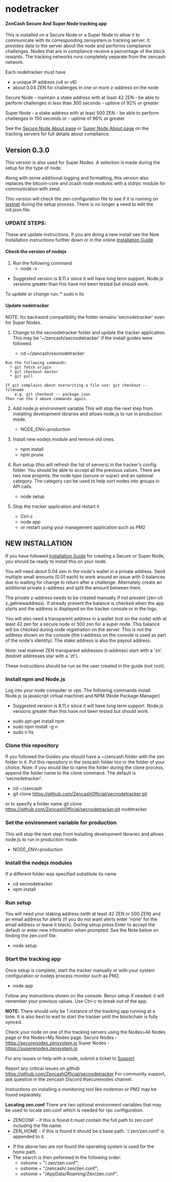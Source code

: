 # nodetracker
#### ZenCash Secure And Super Node tracking app

This is installed on a Secure Node or a Super Node to allow it to communicate with its corresponding zensystem.io tracking server. It provides data to the server about the node and performs compliance challenges. Nodes that are in compliance receive a percentage of the block rewards. The tracking networks runs completely separate from the zencash network.

Each nodetracker must have
  - a unique IP address (v4 or v6)
  - about 0.04 ZEN for challenges in one or more z-address on the node

  Secure Node
    - maintain a stake address with at least 42 ZEN
    - be able to perform challenges in less than 300 seconds
    - uptime of 92% or greater    
     
  Super Node
    - a stake address with at least 500 ZEN
    - be able to perform challenges in 150 seconds or 
    - uptime of 96% or greater

  See the [Secure Node About page](https://securenodes.zensystem.io/) or [Super Node About page](https://supernodes.zensystem.io/) on the tracking servers for full details about compliance.  

## Version 0.3.0
This version is also used for Super Nodes.  A selection is made during the setup for the type of node.  

Along with some additional logging and formatting, this version also replaces the bitcoin-core and zcash node modules with a stdrpc module for communication with zend.

This version will check the zen configuration file to see if it is running on [testnet](https://securenodes-testnet.zensystem.io/) during the setup process.  There is no longer a need to edit the init.json file.


 
### UPDATE STEPS:
These are update instructions.  If you are doing a new install see the New Installation instructions further down or in the online [Installation Guide](https://documentation.zencash.com/display/ZEN/Installation)
  
  #### Check the version of nodejs
   1. Run the following command
      * node -v
    
   - Suggested version is 8.11.x since it will have long term support. Node.js versions greater than this have not been tested but should work.

   To update or change run: 
      * sudo n lts

   #### Update nodetracker
   NOTE:  for backward compatibility the folder remains 'secnodetracker' even for Super Nodes.

  1. Change to the secnodetracker folder and update the tracker application. 
    This may be '~/zencash/secnodetracker' if the install guides were followed.

      * cd ~/zencash/secnodetracker

    Run the following commands:
      * git fetch origin
      * git checkout master
      * git pull

    If git complains about overwriting a file use: git checkout -- filename
        e.g. git checkout -- package.json
    Then run the 3 above commands again.

  2. Add node.js environment variable
    This will stop the next step from installing development libraries and allows node.js to run in production mode.
      *  NODE_ENV=production

  3. Install new nodejs module and remove old ones.

      * npm install
      * npm prune  

  4. Run setup (this will refresh the list of servers) in the tracker's config folder.
     You should be able to accept all the previous values.  There are two new propmts: the node type (secure or super) and an optional category.  The category can be used to help sort nodes into groups in API calls. 
     
      * node setup

  5. Stop the tracker application and restart it
      * Ctrl-c
      * node app
      * or restart using your management application such as PM2

  


## NEW INSTALLATION
If you have followed [Installation Guide](https://documentation.zencash.com/display/ZEN/Installation) for creating a Secure or Super Node, you should be ready to install this on your node. 

You will need about 0.04 zen in the node's wallet in a private address. Send multiple small amounts (0.01 each) to work around an issue with 0 balances due to waiting for change to return after a challenge. Alternately create an additional private z-address and split the amount between them.

The private z-address needs to be created manually if not present (zen-cli z_getnewaddress).  If already present the balance is checked when the app starts and the address is displayed on the tracker console or in the logs.

You will also need a transparent address in a wallet (not on the node) with at least 42 zen for a secure node or 500 zen for a super node. This balance will be checked during node registration on the server. This is not the address shown on the console (the t-address on the console is used as part of the node's identity). The stake address is also the payout address.

Note: real mainnet ZEN transparent addresses (t-address) start wtih a 'zn' (testnet addresses star with a 'zt').

These instructions should be run as the user created in the guide (not root).

### Install npm and Node.js
Log into your node computer or vps.  The following commands install Node.js (a javascript virtual machine) and NPM (Node Package Manager)

  - Suggested version is 8.11.x since it will have long term support. Node.js versions greater than this have not been tested but should work.

  * sudo apt-get install npm
  * sudo npm install -g n
  * sudo n lts

### Clone this repository
If you followed the Guides you should have a ~/zencash folder with the zen folder in it. 
Put this repository in the zencash folder too or the folder of your choice.
Note:  if you would like to name the folder during the clone process, append the folder name to the clone command. The default is 'secnodetracker'.

  * cd ~/zencash
  * git clone https://github.com/ZencashOfficial/secnodetracker.git 

  or to specify a folder name 
    git clone https://github.com/ZencashOfficial/secnodetracker.git nodetracker

### Set the environment variable for production
This will stop the next step from installing development libraries and allows node.js to run in production mode.
  * NODE_ENV=production
  
### Install the nodejs modules
  If a different folder was specified substitute its name

   * cd secnodetracker
   * npm install
   
### Run setup
You will need your staking address (with at least 42 ZEN or 500 ZEN) and an email address for alerts (if you do not want alerts enter 'none' for the email address or leave it black).  During setup press Enter to accept the default or enter new information when prompted.  See the Note below on finding the zen.conf file.

  * node setup


### Start the tracking app
Once setup is complete, start the tracker manually or with your system configuration or nodejs process monitor such as PM2.

  * node app
 
Follow any instructions shown on the console.  Rerun setup if needed: it will remember your previous values. 
Use Ctrl-c to break out of the app. 

**NOTE:**  There should only be 1 instance of the tracking app running at a time.  It is also best to wait to start the tracker until the blockchain is fully synced.
 
Check your node on one of the tracking servers using the Nodes>All Nodes page or the Nodes>My Nodes page.
  Secure Nodes - https://securenodes.zensystem.io
  Super Nodes - https://superenodes.zensystem.io
  
For any issues or help with a node, submit a ticket to [Support](https://support.zencash.com)

Report any critical issues on github https://github.com/ZencashOfficial/secnodetracker
For community support, ask question in the zencash Discord #securenodes channel. 


Instructions on installing a monitoring tool like nodemon or PM2 may be found separately.

**Locating zen.conf**
There are two optional environment variables that may be used to locate zen.conf which is needed for rpc configuration.


  * ZENCONF - if this is found it must contain the full path to zen.conf including the file name.
  * ZEN_HOME - if this is found it should be a base path. '/.zen/zen.conf' is appended to it.

  - If the above two are not found the operating system is used for the home path.
  - The search is then peformed in the following order:
      - oshome + "/.zen/zen.conf";
      - oshome + "/zencash/.zen/zen.conf";
      - oshome + "/AppData/Roaming/Zen/zen.conf";


  


